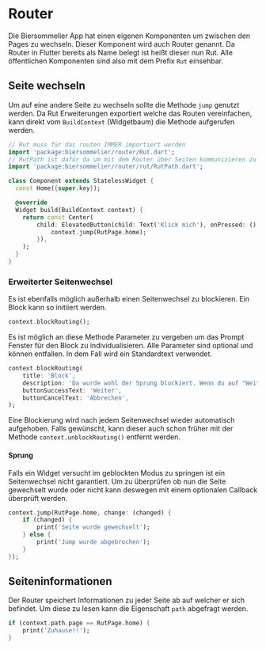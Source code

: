 # Router

Die Biersommelier App hat einen eigenen Komponenten um zwischen den Pages zu wechseln. Dieser Komponent wird auch Router genannt.
Da Router in Flutter bereits als Name belegt ist heißt dieser nun Rut. Alle öffentlichen Komponenten sind also mit dem Prefix `Rut` einsehbar.

## Seite wechseln

Um auf eine andere Seite zu wechseln sollte die Methode `jump` genutzt werden. Da Rut Erweiterungen exportiert welche das Routen vereinfachen, kann direkt vom
`BuildContext` (Widgetbaum) die Methode aufgerufen werden.

```dart
// Rut muss für das routen IMMER importiert werden
import 'package:biersommelier/router/Rut.dart';
// RutPath ist dafür da um mit dem Router über Seiten kommunizieren zu können
import 'package:biersommelier/router/rut/RutPath.dart';

class Component extends StatelessWidget {
  const Home({super.key});

  @override
  Widget build(BuildContext context) {
    return const Center(
        child: ElevatedButton(child: Text('Klick mich'), onPressed: () {
            context.jump(RutPage.home);
        }),
    );
  }
}
```

### Erweiterter Seitenwechsel

Es ist ebenfalls möglich außerhalb einen Seitenwechsel zu blockieren. Ein Block kann so initiiert werden.

```dart
context.blockRouting();
```

Es ist möglich an diese Methode Parameter zu vergeben um das Prompt Fenster für den Block zu individualisieren.
Alle Parameter sind optional und können entfallen. In dem Fall wird ein Standardtext verwendet.

```dart
context.blockRouting(
    title: 'Block',
    description: 'Da wurde wohl der Sprung blockiert. Wenn du auf "Weiter" klickst, kommst du trotzdem zum neuen Fenster',
    buttonSuccessText: 'Weiter',
    buttonCancelText: 'Abbrechen',
);
```

Eine Blockierung wird nach jedem Seitenwechsel wieder automatisch aufgehoben. Falls gewünscht, kann dieser auch schon früher mit der Methode `context.unblockRouting()`
entfernt werden.

#### Sprung

Falls ein Widget versucht im geblockten Modus zu springen ist ein Seitenwechsel nicht garantiert. Um zu überprüfen ob nun die Seite gewechselt wurde oder nicht kann deswegen mit einem optionalen Callback überprüft werden.

```dart
context.jump(RutPage.home, change: (changed) {
    if (changed) {
        print('Seite wurde gewechselt');
    } else {
        print('Jump wurde abgebrochen');
    }
});
```

## Seiteninformationen

Der Router speichert Informationen zu jeder Seite ab auf welcher er sich befindet. Um diese zu lesen kann die Eigenschaft `path` abgefragt werden.

```dart
if (context.path.page == RutPage.home) {
    print('Zuhause!!');
}
```
